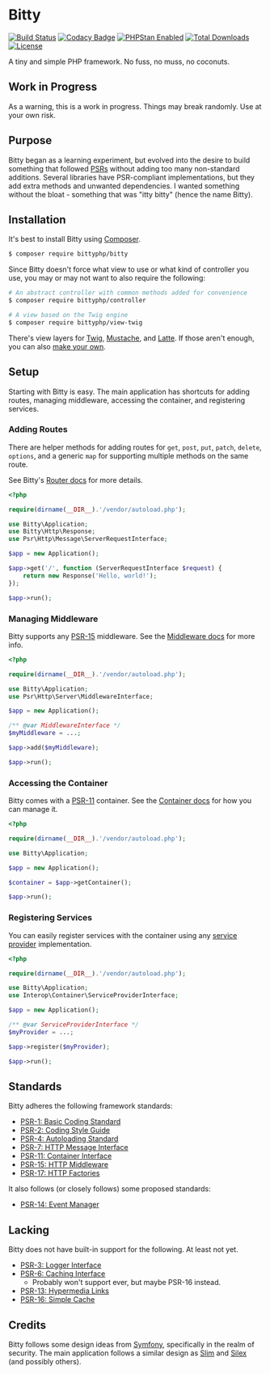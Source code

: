# Bitty

[![Build Status](https://travis-ci.org/bittyphp/bitty.svg?branch=master)](https://travis-ci.org/bittyphp/bitty)
[![Codacy Badge](https://api.codacy.com/project/badge/Coverage/e4d6cdab063548db9a00bd616cf992a0)](https://www.codacy.com/app/bittyphp/bitty)
[![PHPStan Enabled](https://img.shields.io/badge/PHPStan-enabled-brightgreen.svg?style=flat)](https://github.com/phpstan/phpstan)
[![Total Downloads](https://poser.pugx.org/bittyphp/bitty/downloads)](https://packagist.org/packages/bittyphp/bitty)
[![License](https://poser.pugx.org/bittyphp/bitty/license)](https://packagist.org/packages/bittyphp/bitty)

A tiny and simple PHP framework. No fuss, no muss, no coconuts.

## Work in Progress

As a warning, this is a work in progress. Things may break randomly. Use at your own risk.

## Purpose

Bitty began as a learning experiment, but evolved into the desire to build something that followed [PSRs](https://www.php-fig.org/psr/) without adding too many non-standard additions. Several libraries have PSR-compliant implementations, but they add extra methods and unwanted dependencies. I wanted something without the bloat - something that was "itty bitty" (hence the name Bitty).

## Installation

It's best to install Bitty using [Composer](https://getcomposer.org/).

```sh
$ composer require bittyphp/bitty
```

Since Bitty doesn't force what view to use or what kind of controller you use, you may or may not want to also require the following:

```sh
# An abstract controller with common methods added for convenience
$ composer require bittyphp/controller

# A view based on the Twig engine
$ composer require bittyphp/view-twig
```

There's view layers for [Twig](https://github.com/bittyphp/view-twig), [Mustache](https://github.com/bittyphp/view-mustache), and [Latte](https://github.com/bittyphp/view-latte). If those aren't enough, you can also [make your own](https://github.com/bittyphp/view).

## Setup

Starting with Bitty is easy. The main application has shortcuts for adding routes, managing middleware, accessing the container, and registering services.

### Adding Routes

There are helper methods for adding routes for `get`, `post`, `put`, `patch`, `delete`, `options`, and a generic `map` for supporting multiple methods on the same route.

See Bitty's [Router docs](https://github.com/bittyphp/router) for more details.

```php
<?php

require(dirname(__DIR__).'/vendor/autoload.php');

use Bitty\Application;
use Bitty\Http\Response;
use Psr\Http\Message\ServerRequestInterface;

$app = new Application();

$app->get('/', function (ServerRequestInterface $request) {
    return new Response('Hello, world!');
});

$app->run();

```

### Managing Middleware

Bitty supports any [PSR-15](http://www.php-fig.org/psr/psr-15/) middleware. See the [Middleware docs](https://github.com/bittyphp/middleware) for more info.

```php
<?php

require(dirname(__DIR__).'/vendor/autoload.php');

use Bitty\Application;
use Psr\Http\Server\MiddlewareInterface;

$app = new Application();

/** @var MiddlewareInterface */
$myMiddleware = ...;

$app->add($myMiddleware);

$app->run();

```

### Accessing the Container

Bitty comes with a [PSR-11](http://www.php-fig.org/psr/psr-11/) container. See the [Container docs](https://github.com/bittyphp/container) for how you can manage it.

```php
<?php

require(dirname(__DIR__).'/vendor/autoload.php');

use Bitty\Application;

$app = new Application();

$container = $app->getContainer();

$app->run();

```

### Registering Services

You can easily register services with the container using any [service provider](https://github.com/container-interop/service-provider) implementation.

```php
<?php

require(dirname(__DIR__).'/vendor/autoload.php');

use Bitty\Application;
use Interop\Container\ServiceProviderInterface;

$app = new Application();

/** @var ServiceProviderInterface */
$myProvider = ...;

$app->register($myProvider);

$app->run();

```

## Standards

Bitty adheres the following framework standards:

- [PSR-1: Basic Coding Standard](http://www.php-fig.org/psr/psr-1/)
- [PSR-2: Coding Style Guide](http://www.php-fig.org/psr/psr-2/)
- [PSR-4: Autoloading Standard](http://www.php-fig.org/psr/psr-4/)
- [PSR-7: HTTP Message Interface](http://www.php-fig.org/psr/psr-7/)
- [PSR-11: Container Interface](http://www.php-fig.org/psr/psr-11/)
- [PSR-15: HTTP Middleware](http://www.php-fig.org/psr/psr-15/)
- [PSR-17: HTTP Factories](http://www.php-fig.org/psr/psr-17/)

It also follows (or closely follows) some proposed standards:

- [PSR-14: Event Manager](https://github.com/php-fig/fig-standards/blob/master/proposed/event-manager.md)

## Lacking

Bitty does not have built-in support for the following. At least not yet.

- [PSR-3: Logger Interface](http://www.php-fig.org/psr/psr-3/)
- [PSR-6: Caching Interface](http://www.php-fig.org/psr/psr-6/)
  - Probably won't support ever, but maybe PSR-16 instead.
- [PSR-13: Hypermedia Links](http://www.php-fig.org/psr/psr-13/)
- [PSR-16: Simple Cache](http://www.php-fig.org/psr/psr-16/)

## Credits

Bitty follows some design ideas from [Symfony](https://symfony.com/), specifically in the realm of security. The main application follows a similar design as [Slim](https://www.slimframework.com/) and [Silex](https://silex.symfony.com/) (and possibly others).
